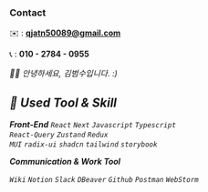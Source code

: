 ### Contact

✉️ : **qjatn50089@gmail.com**

📞 : **010 - 2784 - 0955**

<p>
  <em>
   👋🏻 안녕하세요, 김범수입니다. :)


## 📝 **Used Tool & Skill**

**Front-End**
`React` `Next` `Javascript` `Typescript`
<br/>
`React-Query` `Zustand` `Redux` 
<br/>
`MUI` `radix-ui` `shadcn` `tailwind` `storybook`

**Communication & Work Tool**

`Wiki`  `Notion`  `Slack` `DBeaver` `Github` `Postman` `WebStorm`

